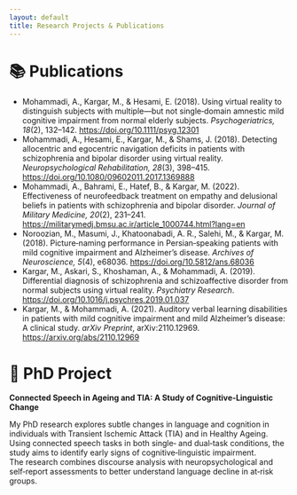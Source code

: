 ```yaml
---
layout: default
title: Research Projects & Publications
---
```




# 📚 Publications

- Mohammadi, A., Kargar, M., & Hesami, E. (2018). Using virtual reality to distinguish subjects with multiple—but not single‑domain amnestic mild cognitive impairment from normal elderly subjects. *Psychogeriatrics, 18*(2), 132–142. https://doi.org/10.1111/psyg.12301  
- Mohammadi, A., Hesami, E., Kargar, M., & Shams, J. (2018). Detecting allocentric and egocentric navigation deficits in patients with schizophrenia and bipolar disorder using virtual reality. *Neuropsychological Rehabilitation, 28*(3), 398–415. https://doi.org/10.1080/09602011.2017.1369888  
- Mohammadi, A., Bahrami, E., Hatef, B., & Kargar, M. (2022). Effectiveness of neurofeedback treatment on empathy and delusional beliefs in patients with schizophrenia and bipolar disorder. *Journal of Military Medicine, 20*(2), 231–241. https://militarymedj.bmsu.ac.ir/article_1000744.html?lang=en  
- Noroozian, M., Masumi, J., Khatoonabadi, A. R., Salehi, M., & Kargar, M. (2018). Picture‑naming performance in Persian‑speaking patients with mild cognitive impairment and Alzheimer’s disease. *Archives of Neuroscience, 5*(4), e68036. https://doi.org/10.5812/ans.68036  
- Kargar, M., Askari, S., Khoshaman, A., & Mohammadi, A. (2019). Differential diagnosis of schizophrenia and schizoaffective disorder from normal subjects using virtual reality. *Psychiatry Research*. https://doi.org/10.1016/j.psychres.2019.01.037  
- Kargar, M., & Mohammadi, A. (2021). Auditory verbal learning disabilities in patients with mild cognitive impairment and mild Alzheimer’s disease: A clinical study. *arXiv Preprint*, arXiv:2110.12969. https://arxiv.org/abs/2110.12969



# 🧠 PhD Project

**Connected Speech in Ageing and TIA: A Study of Cognitive‑Linguistic Change**

My PhD research explores subtle changes in language and cognition in individuals with Transient Ischemic Attack (TIA) and in Healthy Ageing.  
Using connected speech tasks in both single‑ and dual‑task conditions, the study aims to identify early signs of cognitive‑linguistic impairment.  
The research combines discourse analysis with neuropsychological and self‑report assessments to better understand language decline in at‑risk groups.



